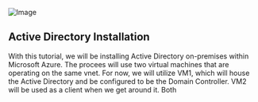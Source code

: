 ![Image](https://i.imgur.com/kn1Oir0.png)

## Active Directory Installation 

With this tutorial, we will be installing Active Directory on-premises within Microsoft Azure. The procees will use two virtual machines that are operating on the same vnet. For now, we will utilize VM1, which will house the Active Directory and be configured to be the Domain Controller. VM2 will be used as a client when we get around it. Both 
